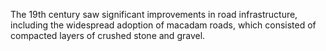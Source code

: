 The 19th century saw significant improvements in road infrastructure, including the widespread adoption of macadam roads, which consisted of compacted layers of crushed stone and gravel.
